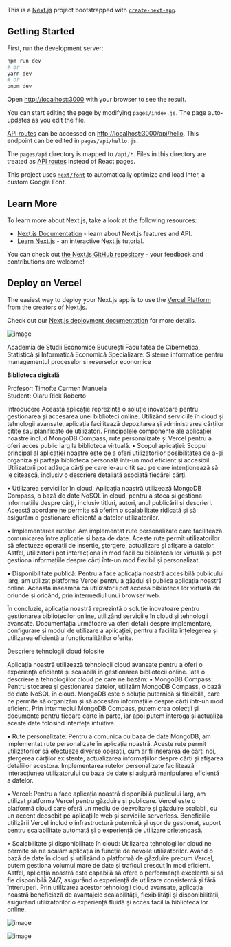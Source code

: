 This is a [Next.js](https://nextjs.org/) project bootstrapped with [`create-next-app`](https://github.com/vercel/next.js/tree/canary/packages/create-next-app).

## Getting Started

First, run the development server:

```bash
npm run dev
# or
yarn dev
# or
pnpm dev
```

Open [http://localhost:3000](http://localhost:3000) with your browser to see the result.

You can start editing the page by modifying `pages/index.js`. The page auto-updates as you edit the file.

[API routes](https://nextjs.org/docs/api-routes/introduction) can be accessed on [http://localhost:3000/api/hello](http://localhost:3000/api/hello). This endpoint can be edited in `pages/api/hello.js`.

The `pages/api` directory is mapped to `/api/*`. Files in this directory are treated as [API routes](https://nextjs.org/docs/api-routes/introduction) instead of React pages.

This project uses [`next/font`](https://nextjs.org/docs/basic-features/font-optimization) to automatically optimize and load Inter, a custom Google Font.

## Learn More

To learn more about Next.js, take a look at the following resources:

- [Next.js Documentation](https://nextjs.org/docs) - learn about Next.js features and API.
- [Learn Next.js](https://nextjs.org/learn) - an interactive Next.js tutorial.

You can check out [the Next.js GitHub repository](https://github.com/vercel/next.js/) - your feedback and contributions are welcome!

## Deploy on Vercel

The easiest way to deploy your Next.js app is to use the [Vercel Platform](https://vercel.com/new?utm_medium=default-template&filter=next.js&utm_source=create-next-app&utm_campaign=create-next-app-readme) from the creators of Next.js.

Check out our [Next.js deployment documentation](https://nextjs.org/docs/deployment) for more details.
 
![image](https://github.com/RobertoRick/cloudP/assets/94848331/3d98876b-e51b-401c-a6bf-0c74d1ad77c6)

Academia de Studii Economice București
Facultatea de Cibernetică, Statistică și Informatică Economică
Specializare: Sisteme informatice pentru managementul proceselor si resurselor economice


**Biblioteca digitală**
		



Profesor: Timofte Carmen Manuela 	
Student: Olaru Rick Roberto
		







Introducere
Această aplicație reprezintă o soluție inovatoare pentru gestionarea și accesarea unei biblioteci online. Utilizând serviciile în cloud și tehnologii avansate, aplicația facilitează depozitarea și administrarea cărților citite sau planificate de utilizatori. Principalele componente ale aplicației noastre includ MongoDB Compass, rute personalizate și Vercel pentru a oferi acces public larg la biblioteca virtuală.
•	Scopul aplicației: Scopul principal al aplicației noastre este de a oferi utilizatorilor posibilitatea de a-și organiza și partaja biblioteca personală într-un mod eficient și accesibil. Utilizatorii pot adăuga cărți pe care le-au citit sau pe care intenționează să le citească, inclusiv o descriere detaliată asociată fiecărei cărți.

•	Utilizarea serviciilor în cloud: Aplicația noastră utilizează MongoDB Compass, o bază de date NoSQL în cloud, pentru a stoca și gestiona informațiile despre cărți, inclusiv titluri, autori, anul publicării și descrieri. Această abordare ne permite să oferim o scalabilitate ridicată și să asigurăm o gestionare eficientă a datelor utilizatorilor.

•	Implementarea rutelor: Am implementat rute personalizate care facilitează comunicarea între aplicație și baza de date. Aceste rute permit utilizatorilor să efectueze operații de insertie, ștergere, actualizare și afișare a datelor. Astfel, utilizatorii pot interacționa în mod facil cu biblioteca lor virtuală și pot gestiona informațiile despre cărți într-un mod flexibil și personalizat.

•	Disponibilitate publică: Pentru a face aplicația noastră accesibilă publicului larg, am utilizat platforma Vercel pentru a găzdui și publica aplicația noastră online. Aceasta înseamnă că utilizatorii pot accesa biblioteca lor virtuală de oriunde și oricând, prin intermediul unui browser web.

În concluzie, aplicația noastră reprezintă o soluție inovatoare pentru gestionarea bibliotecilor online, utilizând serviciile în cloud și tehnologii avansate. Documentația următoare va oferi detalii despre implementare, configurare și modul de utilizare a aplicației, pentru a facilita înțelegerea și utilizarea eficientă a funcționalităților oferite.




Descriere tehnologii cloud folosite


Aplicația noastră utilizează tehnologii cloud avansate pentru a oferi o experiență eficientă și scalabilă în gestionarea bibliotecii online. Iată o descriere a tehnologiilor cloud pe care ne bazăm:
•	MongoDB Compass: Pentru stocarea și gestionarea datelor, utilizăm MongoDB Compass, o bază de date NoSQL în cloud. MongoDB este o soluție puternică și flexibilă, care ne permite să organizăm și să accesăm informațiile despre cărți într-un mod eficient. Prin intermediul MongoDB Compass, putem crea colecții și documente pentru fiecare carte în parte, iar apoi putem interoga și actualiza aceste date folosind interfețe intuitive.

•	Rute personalizate: Pentru a comunica cu baza de date MongoDB, am implementat rute personalizate în aplicația noastră. Aceste rute permit utilizatorilor să efectueze diverse operații, cum ar fi inserarea de cărți noi, ștergerea cărților existente, actualizarea informațiilor despre cărți și afișarea detaliilor acestora. Implementarea rutelor personalizate facilitează interacțiunea utilizatorului cu baza de date și asigură manipularea eficientă a datelor.

•	Vercel: Pentru a face aplicația noastră disponibilă publicului larg, am utilizat platforma Vercel pentru găzduire și publicare. Vercel este o platformă cloud care oferă un mediu de dezvoltare și găzduire scalabil, cu un accent deosebit pe aplicațiile web și serviciile serverless. Beneficiile utilizării Vercel includ o infrastructură puternică și ușor de gestionat, suport pentru scalabilitate automată și o experiență de utilizare prietenoasă.

•	Scalabilitate și disponibilitate în cloud: Utilizarea tehnologiilor cloud ne permite să ne scalăm aplicația în funcție de nevoile utilizatorilor. Având o bază de date în cloud și utilizând o platformă de găzduire precum Vercel, putem gestiona volumul mare de date și traficul crescut în mod eficient. Astfel, aplicația noastră este capabilă să ofere o performanță excelentă și să fie disponibilă 24/7, asigurând o experiență de utilizare consistentă și fără întreruperi.
Prin utilizarea acestor tehnologii cloud avansate, aplicația noastră beneficiază de avantajele scalabilității, flexibilității și disponibilității, asigurând utilizatorilor o experiență fluidă și acces facil la biblioteca lor online.

![image](https://github.com/RobertoRick/cloudP/assets/94848331/2203c30a-42d0-470f-83bb-626fdfd4fcde)

![image](https://github.com/RobertoRick/cloudP/assets/94848331/88428083-b33f-441e-8252-aa615a32d170)

 



 
